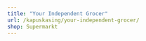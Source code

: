 ```yaml
---
title: "Your Independent Grocer"
url: /kapuskasing/your-independent-grocer/
shop: Supermarkt
---
```

